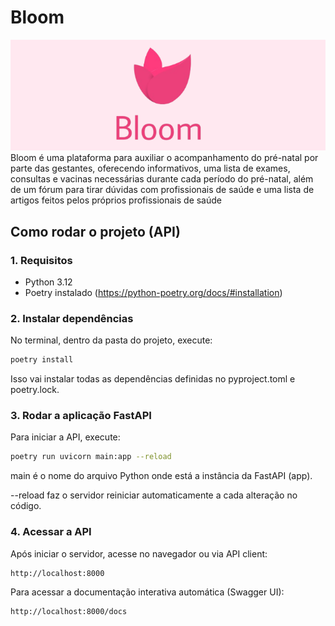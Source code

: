 # Bloom
![alt text](./media/cover.png)
Bloom é uma plataforma para auxiliar o acompanhamento do pré-natal por parte das gestantes, oferecendo informativos, uma lista de exames, consultas e vacinas necessárias durante cada período do pré-natal, além de um fórum para tirar dúvidas com profissionais de saúde e uma lista de artigos feitos pelos próprios profissionais de saúde

## Como rodar o projeto (API)
### 1. Requisitos

- Python 3.12 
- Poetry instalado (https://python-poetry.org/docs/#installation)


### 2. Instalar dependências

No terminal, dentro da pasta do projeto, execute:

```bash
poetry install
```

Isso vai instalar todas as dependências definidas no pyproject.toml e poetry.lock.

### 3. Rodar a aplicação FastAPI
Para iniciar a API, execute:

```bash
poetry run uvicorn main:app --reload
```
main é o nome do arquivo Python onde está a instância da FastAPI (app).

--reload faz o servidor reiniciar automaticamente a cada alteração no código.

### 4. Acessar a API
Após iniciar o servidor, acesse no navegador ou via API client:

```bash
http://localhost:8000
```
Para acessar a documentação interativa automática (Swagger UI):

```bash
http://localhost:8000/docs
```